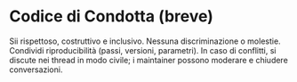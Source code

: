 # Codice di Condotta (breve)

Sii rispettoso, costruttivo e inclusivo. Nessuna discriminazione o molestie.
Condividi riproducibilità (passi, versioni, parametri). In caso di conflitti,
si discute nei thread in modo civile; i maintainer possono moderare e chiudere conversazioni.

